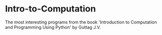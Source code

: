 # Intro-to-Computation
The most interesting programs from the book 'Introduction to Computation and Programming Using Python' by Guttag J.V.
